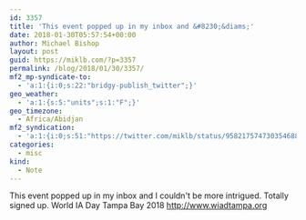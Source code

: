 ```yaml
---
id: 3357
title: 'This event popped up in my inbox and &#8230;&diams;'
date: 2018-01-30T05:57:54+00:00
author: Michael Bishop
layout: post
guid: https://miklb.com/?p=3357
permalink: /blog/2018/01/30/3357/
mf2_mp-syndicate-to:
  - 'a:1:{i:0;s:22:"bridgy-publish_twitter";}'
geo_weather:
  - 'a:1:{s:5:"units";s:1:"F";}'
geo_timezone:
  - Africa/Abidjan
mf2_syndication:
  - 'a:1:{i:0;s:51:"https://twitter.com/miklb/status/958217574730354688";}'
categories:
  - misc
kind:
  - Note
---
```

This event popped up in my inbox and I couldn't be more intrigued. Totally signed up. World IA Day Tampa Bay 2018 <http://www.wiadtampa.org>